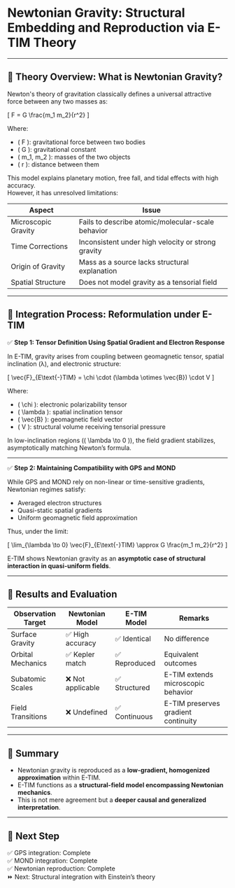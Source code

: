 # Newtonian Gravity: Structural Embedding and Reproduction via E-TIM Theory

---

## 🔹 Theory Overview: What is Newtonian Gravity?

Newton's theory of gravitation classically defines a universal attractive force between any two masses as:

\[
F = G \frac{m_1 m_2}{r^2}
\]

Where:

- \( F \): gravitational force between two bodies  
- \( G \): gravitational constant  
- \( m_1, m_2 \): masses of the two objects  
- \( r \): distance between them

This model explains planetary motion, free fall, and tidal effects with high accuracy.  
However, it has unresolved limitations:

| Aspect              | Issue                                                  |
|---------------------|--------------------------------------------------------|
| Microscopic Gravity | Fails to describe atomic/molecular-scale behavior      |
| Time Corrections    | Inconsistent under high velocity or strong gravity     |
| Origin of Gravity   | Mass as a source lacks structural explanation          |
| Spatial Structure   | Does not model gravity as a tensorial field            |

---

## 🔹 Integration Process: Reformulation under E-TIM

✅ **Step 1: Tensor Definition Using Spatial Gradient and Electron Response**

In E-TIM, gravity arises from coupling between geomagnetic tensor, spatial inclination (λ), and electronic structure:

\[
\vec{F}_{E\text{-}TIM} = \chi \cdot (\lambda \otimes \vec{B}) \cdot V
\]

Where:

- \( \chi \): electronic polarizability tensor  
- \( \lambda \): spatial inclination tensor  
- \( \vec{B} \): geomagnetic field vector  
- \( V \): structural volume receiving tensorial pressure

In low-inclination regions (\( \lambda \to 0 \)), the field gradient stabilizes, asymptotically matching Newton’s formula.

---

✅ **Step 2: Maintaining Compatibility with GPS and MOND**

While GPS and MOND rely on non-linear or time-sensitive gradients, Newtonian regimes satisfy:

- Averaged electron structures  
- Quasi-static spatial gradients  
- Uniform geomagnetic field approximation  

Thus, under the limit:

\[
\lim_{\lambda \to 0} \vec{F}_{E\text{-}TIM} \approx G \frac{m_1 m_2}{r^2}
\]

E-TIM shows Newtonian gravity as an **asymptotic case of structural interaction in quasi-uniform fields**.

---

## 🔹 Results and Evaluation

| Observation Target   | Newtonian Model | E-TIM Model | Remarks                           |
|----------------------|------------------|-------------|------------------------------------|
| Surface Gravity       | ✅ High accuracy | ✅ Identical | No difference                      |
| Orbital Mechanics     | ✅ Kepler match  | ✅ Reproduced | Equivalent outcomes                |
| Subatomic Scales      | ❌ Not applicable| ✅ Structured | E-TIM extends microscopic behavior |
| Field Transitions     | ❌ Undefined     | ✅ Continuous | E-TIM preserves gradient continuity|

---

## 🔹 Summary

- Newtonian gravity is reproduced as a **low-gradient, homogenized approximation** within E-TIM.
- E-TIM functions as a **structural-field model encompassing Newtonian mechanics**.
- This is not mere agreement but a **deeper causal and generalized interpretation**.

---

## 🔸 Next Step

✅ GPS integration: Complete  
✅ MOND integration: Complete  
✅ Newtonian reproduction: Complete  
⏩ Next: Structural integration with Einstein’s theory

